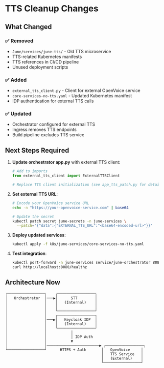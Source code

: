 # TTS Cleanup Changes

## What Changed

### ✅ Removed
- `June/services/june-tts/` - Old TTS microservice
- TTS-related Kubernetes manifests
- TTS references in CI/CD pipeline
- Unused deployment scripts

### ✅ Added
- `external_tts_client.py` - Client for external OpenVoice service
- `core-services-no-tts.yaml` - Updated Kubernetes manifest
- IDP authentication for external TTS calls

### ✅ Updated
- Orchestrator configured for external TTS
- Ingress removes TTS endpoints
- Build pipeline excludes TTS service

## Next Steps Required

1. **Update orchestrator app.py** with external TTS client:
   ```python
   # Add to imports
   from external_tts_client import ExternalTTSClient
   
   # Replace TTS client initialization (see app_tts_patch.py for details)
   ```

2. **Set external TTS URL**:
   ```bash
   # Encode your OpenVoice service URL
   echo -n "https://your-openvoice-service.com" | base64
   
   # Update the secret
   kubectl patch secret june-secrets -n june-services \
     --patch='{"data":{"EXTERNAL_TTS_URL":"<base64-encoded-url>"}}'
   ```

3. **Deploy updated services**:
   ```bash
   kubectl apply -f k8s/june-services/core-services-no-tts.yaml
   ```

4. **Test integration**:
   ```bash
   kubectl port-forward -n june-services service/june-orchestrator 8080:8080
   curl http://localhost:8080/healthz
   ```

## Architecture Now

```
┌─────────────────┐    ┌─────────────────┐
│   Orchestrator  │───▶│      STT        │
│                 │    │   (Internal)    │
│                 │    │                 │
│                 │    └─────────────────┘
│                 │    ┌─────────────────┐
│                 │───▶│   Keycloak IDP  │
│                 │    │   (Internal)    │
│                 │    └─────────────────┘
│                 │           │
│                 │           │ IDP Auth
│                 │           ▼
│                 │────────────────────────▶ ┌─────────────────┐
└─────────────────┘      HTTPS + Auth       │   OpenVoice     │
                                            │   TTS Service   │
                                            │   (External)    │
                                            └─────────────────┘
```
